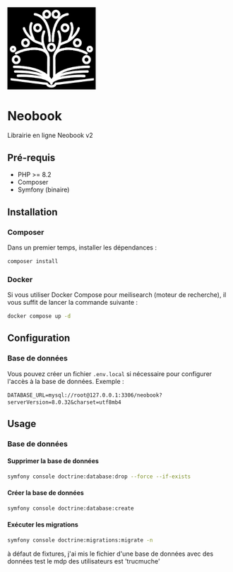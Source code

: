 
<img src="assets\img\interface\logo.png" alt="CritiPixel" width="200" />

# Neobook
Librairie en ligne Neobook v2

## Pré-requis
* PHP >= 8.2
* Composer
* Symfony (binaire)

## Installation

### Composer
Dans un premier temps, installer les dépendances :
```bash
composer install
```

### Docker 
Si vous utiliser Docker Compose pour meilisearch (moteur de recherche), il vous suffit de lancer la commande suivante :
```bash
docker compose up -d
```

## Configuration

### Base de données
Vous pouvez créer un fichier `.env.local` si nécessaire pour configurer l'accès à la base de données.
Exemple :
```dotenv
DATABASE_URL=mysql://root@127.0.0.1:3306/neobook?serverVersion=8.0.32&charset=utf8mb4
```

## Usage

### Base de données

#### Supprimer la base de données
```bash
symfony console doctrine:database:drop --force --if-exists
```

#### Créer la base de données
```bash
symfony console doctrine:database:create
```

#### Exécuter les migrations
```bash
symfony console doctrine:migrations:migrate -n
```

à défaut de fixtures, j'ai mis le fichier d'une base de données avec des données test
le mdp des utilisateurs est 'trucmuche'
```